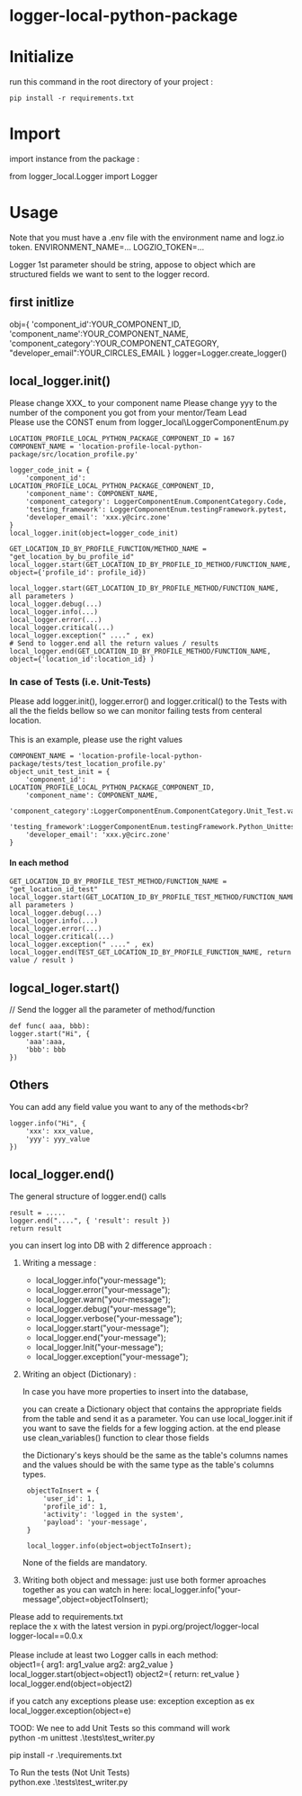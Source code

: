 # logger-local-python-package

# Initialize
run this command in the root directory of your project :

    pip install -r requirements.txt

# Import 
import instance from the package : 

from logger_local.Logger import Logger

# Usage
Note that you must have a .env file with the environment name and logz.io token.
ENVIRONMENT_NAME=...
LOGZIO_TOKEN=...

Logger 1st parameter should be string, appose to object which are structured fields we want to sent to the logger record.
## first initlize
obj={
    'component_id':YOUR_COMPONENT_ID,
    'component_name':YOUR_COMPONENT_NAME,
    'component_category':YOUR_COMPONENT_CATEGORY,
    "developer_email":YOUR_CIRCLES_EMAIL
}
logger=Logger.create_logger()

## local_logger.init()
Please change XXX_ to your component name
Please change yyy to the number of the component you got from your mentor/Team Lead<br>
Please use the CONST enum from logger_local\LoggerComponentEnum.py<br>

```
LOCATION_PROFILE_LOCAL_PYTHON_PACKAGE_COMPONENT_ID = 167
COMPONENT_NAME = 'location-profile-local-python-package/src/location_profile.py'

logger_code_init = {
    'component_id': LOCATION_PROFILE_LOCAL_PYTHON_PACKAGE_COMPONENT_ID,
    'component_name': COMPONENT_NAME,
    'component_category': LoggerComponentEnum.ComponentCategory.Code,
    'testing_framework': LoggerComponentEnum.testingFramework.pytest,
    'developer_email': 'xxx.y@circ.zone'
}
local_logger.init(object=logger_code_init)

GET_LOCATION_ID_BY_PROFILE_FUNCTION/METHOD_NAME = "get_location_by_bu_profile_id"
local_logger.start(GET_LOCATION_ID_BY_PROFILE_ID_METHOD/FUNCTION_NAME, object={'profile_id': profile_id})

local_logger.start(GET_LOCATION_ID_BY_PROFILE_METHOD/FUNCTION_NAME, all parameters )
local_logger.debug(...)
local_logger.info(...)
local_logger.error(...)
local_logger.critical(...)
local_logger.exception(" ...." , ex)
# Send to logger.end all the return values / results
local_logger.end(GET_LOCATION_ID_BY_PROFILE_METHOD/FUNCTION_NAME, object={'location_id':location_id} )
```

### In case of Tests (i.e. Unit-Tests)<br>
Please add logger.init(), logger.error() and logger.critical() to the Tests with all the the fields bellow so we can monitor failing tests from centeral location.<br>
<br>
This is an example, please use the right values<br>
```
COMPONENT_NAME = 'location-profile-local-python-package/tests/test_location_profile.py'
object_unit_test_init = {
    'component_id': LOCATION_PROFILE_LOCAL_PYTHON_PACKAGE_COMPONENT_ID,
    'component_name': COMPONENT_NAME,
    'component_category':LoggerComponentEnum.ComponentCategory.Unit_Test.value,
    'testing_framework':LoggerComponentEnum.testingFramework.Python_Unittest.value
    'developer_email': 'xxx.y@circ.zone'
}
```
#### In each method<br>
```
GET_LOCATION_ID_BY_PROFILE_TEST_METHOD/FUNCTION_NAME = "get_location_id_test"
local_logger.start(GET_LOCATION_ID_BY_PROFILE_TEST_METHOD/FUNCTION_NAME, all parameters )
local_logger.debug(...)
local_logger.info(...)
local_logger.error(...)
local_logger.critical(...)
local_logger.exception(" ...." , ex)
local_logger.end(TEST_GET_LOCATION_ID_BY_PROFILE_FUNCTION_NAME, return value / result )
```
## logcal_loger.start()
// Send the logger all the parameter of method/function<br>
```
def func( aaa, bbb):
logger.start("Hi", {
    'aaa':aaa,
    'bbb': bbb
})
```
## Others
You can add any field value you want to any of the methods<br?
```
logger.info("Hi", {
    'xxx': xxx_value,
    'yyy': yyy_value
})
```
## local_logger.end()
The general structure of logger.end() calls
```
result = .....
logger.end("....", { 'result': result })
return result
```
you can insert log into DB with 2 difference approach :<br>

1. Writing a message :<br>
    * local_logger.info("your-message");<br>
    * local_logger.error("your-message");<br>
    * local_logger.warn("your-message");<br>
    * local_logger.debug("your-message");<br>
    * local_logger.verbose("your-message");<br>
    * local_logger.start("your-message");<br>
    * local_logger.end("your-message");<br>
    * local_logger.Init("your-message");<br>
    * local_logger.exception("your-message");<br>

2. Writing an object (Dictionary) :
    
   In case you have more properties to insert into the database,
   
   you can create a Dictionary object that contains the appropriate fields from the table and send it as a parameter.
   You can use local_logger.init if you want to save the fields for a few logging action. at the end please use clean_variables() function to clear those fields

   the Dictionary's keys should be the same as the table's columns names and the values should be with the same type as the table's columns types.

        objectToInsert = {
            'user_id': 1,
            'profile_id': 1,
            'activity': 'logged in the system',
            'payload': 'your-message',
        }

        local_logger.info(object=objectToInsert);
    
    None of the fields are mandatory.

3. Writing both object and message:
just use both former aproaches together as you can watch in here:
local_logger.info("your-message",object=objectToInsert);


Please add to requirements.txt<br>
replace the x with the latest version in pypi.org/project/logger-local<br>
logger-local==0.0.x <br>
<br>
Please include at least two Logger calls in each method:<br>
object1={
    arg1: arg1_value
    arg2: arg2_value
}
local_logger.start(object=object1)
object2={
    return: ret_value
}
local_logger.end(object=object2)

if you catch any exceptions please use:
exception exception as ex
local_logger.exception(object=e)

TOOD: We nee to add Unit Tests so this command will work<br>
python -m unittest .\tests\test_writer.py<br>


pip install -r .\requirements.txt<br>

To Run the tests (Not Unit Tests)<br>
python.exe .\tests\test_writer.py<br>
